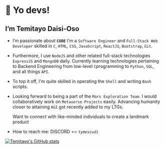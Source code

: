 <h1>👋 Yo devs!</h1>
<h2>I’m <b>Temitayo Daisi-Oso</b></h2>
<ul><li><p>
  I’m passionate about <code><b>CODE</b></code> 
  I'm a <code>Software Engineer</code> and <code>Full-Stack Web Developer</code> skilled in
  <code>C</code>, <code>HTML</code>, <code>CSS</code>, <code>JavaScript</code>, <code>ReactJS</code>, <code>Bootstrap</code>, <code>Git</code>.
</p></li>
<li><p>
  Furthermore, I use <code>NodeJS</code> and other related full-stack technologies <code>ExpressJS</code> and <code>MongoDB</code> daily.
  Currently learning technologies pertaining to Backend Engineering from low-level <code>C</code>programming
  to <code>Python</code>, <code>SQL</code>, and all things <code>API</code>. 
</p></li>
<li><p>
  To top it off, I'm quite skilled in operating the <code>Shell</code> and writing <code>Bash</code> scripts. 
</p></li>
<li><p>
  Looking forward to being a part of the <code>Mars Exploration Team</code>. I would collaboratively work on <code>Metaverse Projects</code> easily. Advancing humanity closer to attaining <code>AGI</code> got recently added to my LTGs. 
  <div>Want to connect with like-minded individuals to create a landmark product</div>
</p></li>
<li><p>
  How to reach me: DISCORD == <code><i>tymescudi</i></code>
</p></li>
</ul>

[![Temitayo's GitHub stats](https://github-readme-stats.vercel.app/api?username=NairaMescudi&theme=blue-green)](https://github.com/anuraghazra/github-readme-stats)

<!---
NairaMescudi/NairaMescudi is a ✨ special ✨ repository because its `README.md` (this file) appears on your GitHub profile.
You can click the Preview link to take a look at your changes.
--->
